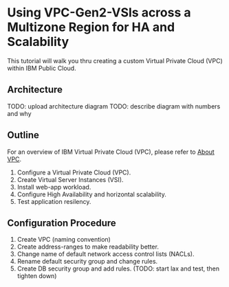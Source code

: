 # Using VPC-Gen2-VSIs across a Multizone Region for HA and Scalability

This tutorial will walk you thru creating a custom Virtual Private Cloud (VPC) within IBM Public Cloud.  


## Architecture

TODO:  upload architecture diagram
TODO:  describe diagram with numbers and why


## Outline

For an overview of IBM Virtual Private Cloud (VPC), please refer to [About VPC](https://cloud.ibm.com/docs/vpc-on-classic?topic=vpc-on-classic-about).

1. Configure a Virtual Private Cloud (VPC).
2. Create Virtual Server Instances (VSI).
3. Install web-app workload.
4. Configure High Availability and horizontal scalability.
5. Test application resilency.

## Configuration Procedure

1.  Create VPC (naming convention)
2.  Create address-ranges to make readability better.
3.  Change name of default network access control lists (NACLs).
4.  Rename default security group and change rules.
5.  Create DB security group and add rules. (TODO:  start lax and test, then tighten down)

